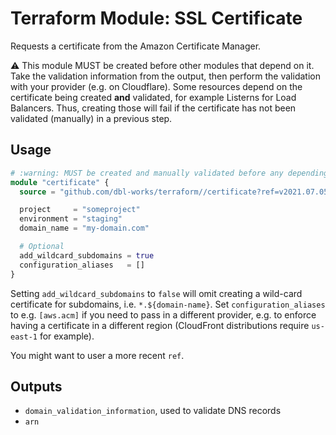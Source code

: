 # Terraform Module: SSL Certificate

Requests a certificate from the Amazon Certificate Manager.

:warning: This module MUST be created before other modules that depend on it.
Take the validation information from the output, then perform the validation with your provider (e.g. on Cloudflare).
Some resources depend on the certificate being created **and** validated, for example Listerns for Load Balancers.
Thus, creating those will fail if the certificate has not been validated (manually) in a previous step.


## Usage

```terraform
# :warning: MUST be created and manually validated before any depending ressources
module "certificate" {
  source = "github.com/dbl-works/terraform//certificate?ref=v2021.07.05"

  project     = "someproject"
  environment = "staging"
  domain_name = "my-domain.com"

  # Optional
  add_wildcard_subdomains = true
  configuration_aliases   = []
}
```

Setting `add_wildcard_subdomains` to `false` will omit creating a wild-card certificate for subdomains, i.e. `*.${domain-name}`.
Set `configuration_aliases` to e.g. `[aws.acm]` if you need to pass in a different provider, e.g. to enforce having a certificate in a different region (CloudFront distributions require `us-east-1` for example).

You might want to user a more recent `ref`.

## Outputs
- `domain_validation_information`, used to validate DNS records
- `arn`
